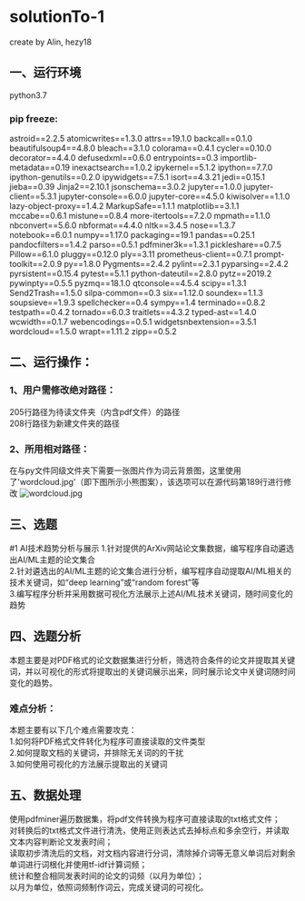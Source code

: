 # solutionTo-1

create by Alin, hezy18

## 一、运行环境
python3.7
### pip freeze:
astroid==2.2.5
atomicwrites==1.3.0
attrs==19.1.0
backcall==0.1.0
beautifulsoup4==4.8.0
bleach==3.1.0
colorama==0.4.1
cycler==0.10.0
decorator==4.4.0
defusedxml==0.6.0
entrypoints==0.3
importlib-metadata==0.19
inexactsearch==1.0.2
ipykernel==5.1.2
ipython==7.7.0
ipython-genutils==0.2.0
ipywidgets==7.5.1
isort==4.3.21
jedi==0.15.1
jieba==0.39
Jinja2==2.10.1
jsonschema==3.0.2
jupyter==1.0.0
jupyter-client==5.3.1
jupyter-console==6.0.0
jupyter-core==4.5.0
kiwisolver==1.1.0
lazy-object-proxy==1.4.2
MarkupSafe==1.1.1
matplotlib==3.1.1
mccabe==0.6.1
mistune==0.8.4
more-itertools==7.2.0
mpmath==1.1.0
nbconvert==5.6.0
nbformat==4.4.0
nltk==3.4.5
nose==1.3.7
notebook==6.0.1
numpy==1.17.0
packaging==19.1
pandas==0.25.1
pandocfilters==1.4.2
parso==0.5.1
pdfminer3k==1.3.1
pickleshare==0.7.5
Pillow==6.1.0
pluggy==0.12.0
ply==3.11
prometheus-client==0.7.1
prompt-toolkit==2.0.9
py==1.8.0
Pygments==2.4.2
pylint==2.3.1
pyparsing==2.4.2
pyrsistent==0.15.4
pytest==5.1.1
python-dateutil==2.8.0
pytz==2019.2
pywinpty==0.5.5
pyzmq==18.1.0
qtconsole==4.5.4
scipy==1.3.1
Send2Trash==1.5.0
silpa-common==0.3
six==1.12.0
soundex==1.1.3
soupsieve==1.9.3
spellchecker==0.4
sympy==1.4
terminado==0.8.2
testpath==0.4.2
tornado==6.0.3
traitlets==4.3.2
typed-ast==1.4.0
wcwidth==0.1.7
webencodings==0.5.1
widgetsnbextension==3.5.1
wordcloud==1.5.0
wrapt==1.11.2
zipp==0.5.2

## 二、运行操作：
### 1、用户需修改绝对路径：
205行路径为待读文件夹（内含pdf文件）的路径
</br>208行路径为新建文件夹的路径
### 2、所用相对路径：
在与py文件同级文件夹下需要一张图片作为词云背景图，这里使用了'wordcloud.jpg'（即下图所示小熊图案），该选项可以在源代码第189行进行修改
![wordcloud.jpg](https://i.loli.net/2019/08/23/a4STwhO6qU81ipM.jpg)

## 三、选题
#1	AI技术趋势分析与展示
1.针对提供的ArXiv网站论文集数据，编写程序自动遴选出AI/ML主题的论文集合
</br> 2.针对遴选出的AI/ML主题的论文集合进行分析，编写程序自动提取AI/ML相关的技术关键词，如“deep learning”或“random forest”等
</br> 3.编写程序分析并采用数据可视化方法展示上述AI/ML技术关键词，随时间变化的趋势

## 四、选题分析
本题主要是对PDF格式的论文数据集进行分析，筛选符合条件的论文并提取其关键词，并以可视化的形式将提取出的关键词展示出来，同时展示论文中关键词随时间变化的趋势。
### 难点分析：
本题主要有以下几个难点需要攻克：
</br> 1.如何将PDF格式文件转化为程序可直接读取的文件类型
</br> 2.如何提取文档的关键词，并排除无关词的的干扰
</br> 3.如何使用可视化的方法展示提取出的关键词

## 五、数据处理
使用pdfminer遍历数据集，将pdf文件转换为程序可直接读取的txt格式文件；
</br> 对转换后的txt格式文件进行清洗，使用正则表达式去掉标点和多余空行，并读取文本内容判断论文发表时间；
</br> 读取初步清洗后的文档，对文档内容进行分词，清除掉介词等无意义单词后对剩余单词进行词根化并使用tf-idf计算词频；
</br> 统计和整合相同发表时间的论文的词频（以月为单位）；
</br> 以月为单位，依照词频制作词云，完成关键词的可视化。
